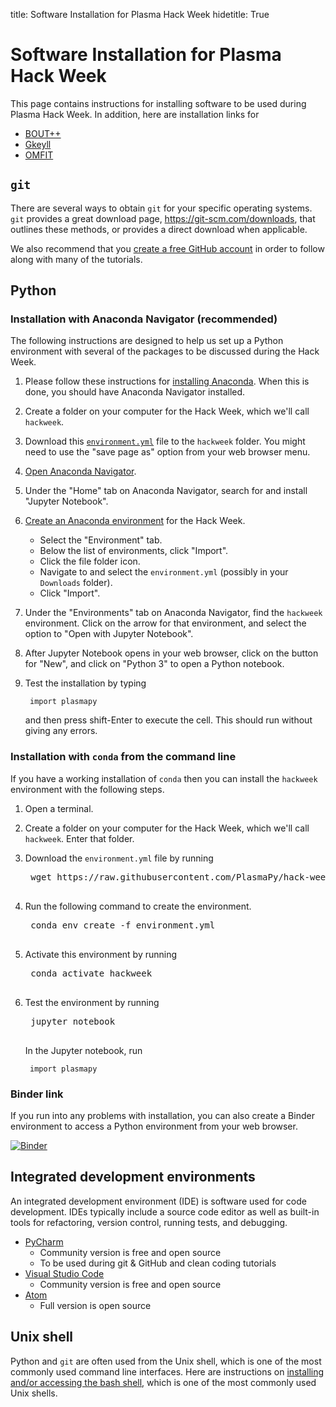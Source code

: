 title: Software Installation for Plasma Hack Week
hidetitle: True

# Software Installation for Plasma Hack Week

This page contains instructions for installing software to be used
during Plasma Hack Week. In addition, here are installation links for

- [BOUT++](https://bout-dev.readthedocs.io/en/latest/user_docs/installing.html)
- [Gkeyll](https://gkeyll.readthedocs.io/en/latest/install.html)
- [OMFIT](https://omfit.io/install.html)

## `git`

There are several ways to obtain `git` for your specific operating systems.
`git` provides a great download page, <https://git-scm.com/downloads>, that
outlines these methods, or provides a direct download when applicable.

We also recommend that you [create a free GitHub account](https://github.com/join)
in order to follow along with many of the tutorials.

## Python

### Installation with Anaconda Navigator (recommended)

The following instructions are designed to help us set up a Python
environment with several of the packages to be discussed during the Hack
Week.

1. Please follow these instructions for
   [installing Anaconda](https://docs.anaconda.com/anaconda/install/).
   When this is done, you should have Anaconda Navigator installed.

1. Create a folder on your computer for the Hack Week, which we'll call
   `hackweek`.

1. Download this
   [`environment.yml`](https://raw.githubusercontent.com/PlasmaPy/hack-week-2021/main/environment.yml)
   file to the `hackweek` folder. You might need to use the "save page
   as" option from your web browser menu.

1. [Open Anaconda
   Navigator](https://docs.anaconda.com/anaconda/user-guide/getting-started/#open-navigator).

1. Under the "Home" tab on Anaconda Navigator, search for and install
   "Jupyter Notebook".

1. [Create an Anaconda environment](https://docs.anaconda.com/anaconda/navigator/tutorials/manage-environments/#importing-an-environment)
   for the Hack Week.

   - Select the "Environment" tab.
   - Below the list of environments, click "Import".
   - Click the file folder icon.
   - Navigate to and select the `environment.yml` (possibly in your
     `Downloads` folder).
   - Click "Import".

1. Under the "Environments" tab on Anaconda Navigator, find the
   `hackweek` environment. Click on the arrow for that environment, and
   select the option to "Open with Jupyter Notebook".

1. After Jupyter Notebook opens in your web browser, click on the button
   for "New", and click on "Python 3" to open a Python notebook.

1. Test the installation by typing

   ```
    import plasmapy
   ```

   and then press shift-Enter to execute the cell. This should run
   without giving any errors.

### Installation with `conda` from the command line

If you have a working installation of `conda` then you can install the
`hackweek` environment with the following steps.

1. Open a terminal.

1. Create a folder on your computer for the Hack Week, which we'll call
   `hackweek`. Enter that folder.

1. Download the `environment.yml` file by running

   <pre class="code literal-block">
    wget https://raw.githubusercontent.com/PlasmaPy/hack-week-2021/main/environment.yml
    </pre>

1. Run the following command to create the environment.

   <pre class="code literal-block">
    conda env create -f environment.yml
    </pre>

1. Activate this environment by running

   <pre class="code literal-block">
    conda activate hackweek
    </pre>

1. Test the environment by running

   <pre class="code literal-block">
    jupyter notebook
    </pre>

   In the Jupyter notebook, run

   ```
    import plasmapy
   ```

### Binder link

If you run into any problems with installation, you can also create a
Binder environment to access a Python environment from your web browser.

[![Binder](https://mybinder.org/badge_logo.svg)](https://mybinder.org/v2/gh/PlasmaPy/hack-week-environment-2021/HEAD)

## Integrated development environments

An integrated development environment (IDE) is software used for code
development. IDEs typically include a source code editor as well as
built-in tools for refactoring, version control, running tests, and
debugging.

- [PyCharm](https://www.jetbrains.com/pycharm/download)
  - Community version is free and open source
  - To be used during git & GitHub and clean coding tutorials
- [Visual Studio Code](https://code.visualstudio.com/)
  - Community version is free and open source
- [Atom](https://atom.io/)
  - Full version is open source

## Unix shell

Python and `git` are often used from the Unix shell, which is one of the
most commonly used command line interfaces. Here are instructions on
[installing and/or accessing the bash
shell](https://carpentries.github.io/workshop-template/#shell), which is
one of the most commonly used Unix shells.
